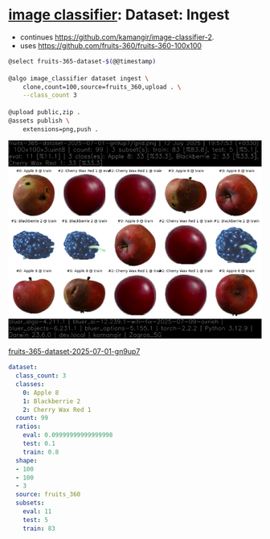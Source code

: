 # [image classifier](../): Dataset: Ingest

- continues https://github.com/kamangir/image-classifier-2.
- uses https://github.com/fruits-360/fruits-360-100x100

```bash
@select fruits-365-dataset-$(@@timestamp)

@algo image_classifier dataset ingest \
    clone,count=100,source=fruits_360,upload . \
    --class_count 3

@upload public,zip .
@assets publish \
    extensions=png,push .
```


![image](https://github.com/kamangir/assets/blob/main/fruits-365-dataset-2025-07-01-gn9up7/grid.png?raw=true)

[fruits-365-dataset-2025-07-01-gn9up7](https://kamangir-public.s3.ir-thr-at1.arvanstorage.ir/fruits-365-dataset-2025-07-01-gn9up7.tar.gz)

```yaml
dataset:
  class_count: 3
  classes:
    0: Apple 8
    1: Blackberrie 2
    2: Cherry Wax Red 1
  count: 99
  ratios:
    eval: 0.09999999999999998
    test: 0.1
    train: 0.8
  shape:
  - 100
  - 100
  - 3
  source: fruits_360
  subsets:
    eval: 11
    test: 5
    train: 83

```
